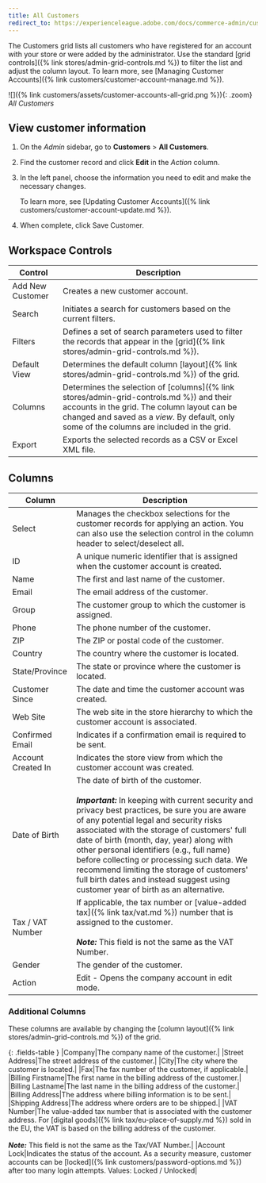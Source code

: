 ```yaml
---
title: All Customers
redirect_to: https://experienceleague.adobe.com/docs/commerce-admin/customers/customers-menu/customers-all.html
---
```


The Customers grid lists all customers who have registered for an account with your store or were added by the administrator. Use the standard [grid controls]({% link stores/admin-grid-controls.md %}) to filter the list and adjust the column layout. To learn more, see [Managing Customer Accounts]({% link customers/customer-account-manage.md %}).

![]({% link customers/assets/customer-accounts-all-grid.png %}){: .zoom}
_All Customers_

## View customer information

1. On the _Admin_ sidebar, go to **Customers** > **All Customers**.

1. Find the customer record and click **Edit** in the _Action_ column.

1. In the left panel, choose the information you need to edit and make the necessary changes.

   To learn more, see [Updating Customer Accounts]({% link customers/customer-account-update.md %}).

1. When complete, click <span class="btn">Save Customer</span>.

## Workspace Controls

|Control|Description|
|--- |--- |
|Add New Customer|Creates a new customer account.|
|Search|Initiates a search for customers based on the current filters.|
|Filters|Defines a set of search parameters used to filter the records that appear in the [grid]({% link stores/admin-grid-controls.md %}).|
|Default View|Determines the default column [layout]({% link stores/admin-grid-controls.md %}) of the grid.|
|Columns|Determines the selection of [columns]({% link stores/admin-grid-controls.md %}) and their accounts in the grid. The column layout can be changed and saved as a _view_. By default, only some of the columns are included in the grid.|
|Export|Exports the selected records as a CSV or Excel XML file.|

## Columns

|Column|Description|
|--- |--- |
|Select|Manages the checkbox selections for the customer records for applying an action. You can also use the selection control in the column header to select/deselect all.|
|ID|A unique numeric identifier that is assigned when the customer account is created.|
|Name|The first and last name of the customer.|
|Email|The email address of the customer.|
|Group|The customer group to which the customer is assigned.|
|Phone|The phone number of the customer.|
|ZIP|The ZIP or postal code of the customer.|
|Country|The country where the customer is located.|
|State/Province|The state or province where the customer is located.|
|Customer Since|The date and time the customer account was created.|
|Web Site|The web site in the store hierarchy to which the customer account is associated.|
|Confirmed Email|Indicates if a confirmation email is required to be sent.|
|Account Created In|Indicates the store view from which the customer account was created.|
|Date of Birth|The date of birth of the customer. <br><br>**_Important:_** In keeping with current security and privacy best practices, be sure you are aware of any potential legal and security risks associated with the storage of customers' full date of birth (month, day, year) along with other personal identifiers (e.g., full name) before collecting or processing such data. We recommend limiting the storage of customers' full birth dates and instead suggest using customer year of birth as an alternative.|
|Tax / VAT Number|If applicable, the tax number or [value-added tax]({% link tax/vat.md %}) number that is assigned to the customer. <br/><br/>**_Note:_** This field is not the same as the VAT Number.|
|Gender|The gender of the customer.|
|Action|Edit - Opens the company account in edit mode.|

### Additional Columns

These columns are available by changing the [column layout]({% link stores/admin-grid-controls.md %}) of the grid.

{: .fields-table }
|<span class="b2b-only">Company</span>|The company name of the customer.|
|Street Address|The street address of the customer.|
|City|The city where the customer is located.|
|Fax|The fax number of the customer, if applicable.|
|Billing Firstname|The first name in the billing address of the customer.|
|Billing Lastname|The last name in the billing address of the customer.|
|Billing Address|The address where billing information is to be sent.|
|Shipping Address|The address where orders are to be shipped.|
|VAT Number|The value-added tax number that is associated with the customer address. For [digital goods]({% link tax/eu-place-of-supply.md %}) sold in the EU, the VAT is based on the billing address of the customer. <br/><br/>**_Note:_** This field is not the same as the Tax/VAT Number.|
|Account Lock|Indicates the status of the account. As a security measure, customer accounts can be [locked]({% link customers/password-options.md %}) after too many login attempts. Values: Locked / Unlocked|
